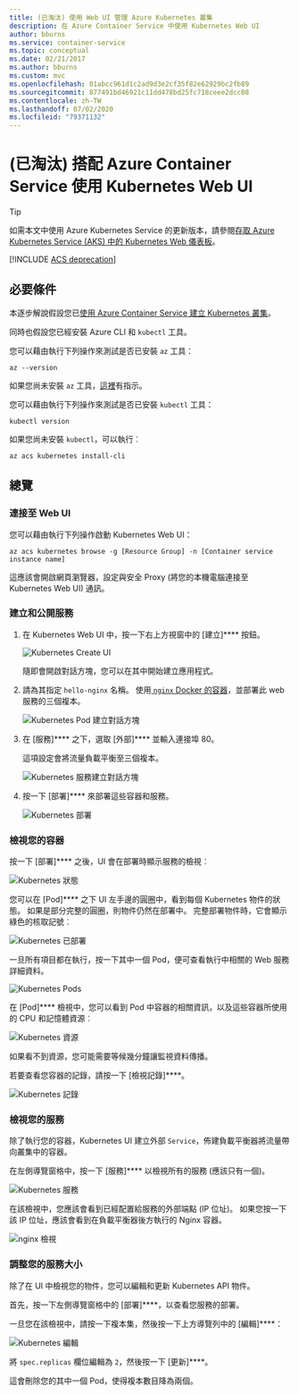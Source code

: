 ```yaml
---
title: (已淘汰) 使用 Web UI 管理 Azure Kubernetes 叢集
description: 在 Azure Container Service 中使用 Kubernetes Web UI
author: bburns
ms.service: container-service
ms.topic: conceptual
ms.date: 02/21/2017
ms.author: bburns
ms.custom: mvc
ms.openlocfilehash: 01abcc961d1c2ad9d3e2cf35f82e62929bc2fb89
ms.sourcegitcommit: 877491bd46921c11dd478bd25fc718ceee2dcc08
ms.contentlocale: zh-TW
ms.lasthandoff: 07/02/2020
ms.locfileid: "79371132"
---
```

# <a name="deprecated-using-the-kubernetes-web-ui-with-azure-container-service"></a>(已淘汰) 搭配 Azure Container Service 使用 Kubernetes Web UI

> [!TIP]
> 如需本文中使用 Azure Kubernetes Service 的更新版本，請參閱[存取 Azure Kubernetes Service (AKS) 中的 Kubernetes Web 儀表板](../../aks/kubernetes-dashboard.md)。

[!INCLUDE [ACS deprecation](../../../includes/container-service-kubernetes-deprecation.md)]

## <a name="prerequisites"></a>必要條件
本逐步解說假設您已[使用 Azure Container Service 建立 Kubernetes 叢集](container-service-kubernetes-walkthrough.md)。


同時也假設您已經安裝 Azure CLI 和 `kubectl` 工具。

您可以藉由執行下列操作來測試是否已安裝 `az` 工具：

```azurecli
az --version
```

如果您尚未安裝 `az` 工具，[這裡](https://github.com/azure/azure-cli#installation)有指示。

您可以藉由執行下列操作來測試是否已安裝 `kubectl` 工具：

```console
kubectl version
```

如果您尚未安裝 `kubectl`，可以執行︰

```azurecli
az acs kubernetes install-cli
```

## <a name="overview"></a>總覽

### <a name="connect-to-the-web-ui"></a>連接至 Web UI
您可以藉由執行下列操作啟動 Kubernetes Web UI：

```azurecli
az acs kubernetes browse -g [Resource Group] -n [Container service instance name]
```

這應該會開啟網頁瀏覽器，設定與安全 Proxy (將您的本機電腦連接至 Kubernetes Web UI) 通訊。

### <a name="create-and-expose-a-service"></a>建立和公開服務
1. 在 Kubernetes Web UI 中，按一下右上方視窗中的 [建立]**** 按鈕。

    ![Kubernetes Create UI](./media/container-service-kubernetes-ui/create.png)

    隨即會開啟對話方塊，您可以在其中開始建立應用程式。

2. 請為其指定 `hello-nginx` 名稱。 使用[ `nginx` Docker 的容器](https://hub.docker.com/_/nginx/)，並部署此 web 服務的三個複本。

    ![Kubernetes Pod 建立對話方塊](./media/container-service-kubernetes-ui/nginx.png)

3. 在 [服務]**** 之下，選取 [外部]**** 並輸入連接埠 80。

    這項設定會將流量負載平衡至三個複本。

    ![Kubernetes 服務建立對話方塊](./media/container-service-kubernetes-ui/service.png)

4. 按一下 [部署]**** 來部署這些容器和服務。

    ![Kubernetes 部署](./media/container-service-kubernetes-ui/deploy.png)

### <a name="view-your-containers"></a>檢視您的容器
按一下 [部署]**** 之後，UI 會在部署時顯示服務的檢視︰

![Kubernetes 狀態](./media/container-service-kubernetes-ui/status.png)

您可以在 [Pod]**** 之下 UI 左手邊的圓圈中，看到每個 Kubernetes 物件的狀態。 如果是部分完整的圓圈，則物件仍然在部署中。 完整部署物件時，它會顯示綠色的核取記號︰

![Kubernetes 已部署](./media/container-service-kubernetes-ui/deployed.png)

一旦所有項目都在執行，按一下其中一個 Pod，便可查看執行中相關的 Web 服務詳細資料。

![Kubernetes Pods](./media/container-service-kubernetes-ui/pods.png)

在 [Pod]**** 檢視中，您可以看到 Pod 中容器的相關資訊，以及這些容器所使用的 CPU 和記憶體資源︰

![Kubernetes 資源](./media/container-service-kubernetes-ui/resources.png)

如果看不到資源，您可能需要等候幾分鐘讓監視資料傳播。

若要查看您容器的記錄，請按一下 [檢視記錄]****。

![Kubernetes 記錄](./media/container-service-kubernetes-ui/logs.png)

### <a name="viewing-your-service"></a>檢視您的服務
除了執行您的容器，Kubernetes UI 建立外部 `Service`，佈建負載平衡器將流量帶向叢集中的容器。

在左側導覽窗格中，按一下 [服務]**** 以檢視所有的服務 (應該只有一個)。

![Kubernetes 服務](./media/container-service-kubernetes-ui/service-deployed.png)

在該檢視中，您應該會看到已經配置給服務的外部端點 (IP 位址)。
如果您按一下該 IP 位址，應該會看到在負載平衡器後方執行的 Nginx 容器。

![nginx 檢視](./media/container-service-kubernetes-ui/nginx-page.png)

### <a name="resizing-your-service"></a>調整您的服務大小
除了在 UI 中檢視您的物件，您可以編輯和更新 Kubernetes API 物件。

首先，按一下左側導覽窗格中的 [部署]****，以查看您服務的部署。

一旦您在該檢視中，請按一下複本集，然後按一下上方導覽列中的 [編輯]****：

![Kubernetes 編輯](./media/container-service-kubernetes-ui/edit.png)

將 `spec.replicas` 欄位編輯為 `2`，然後按一下 [更新]****。

這會刪除您的其中一個 Pod，使得複本數目降為兩個。

 

